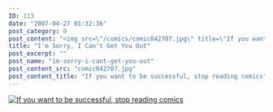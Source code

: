 ```yaml
---
ID: 113
date: "2007-04-27 01:32:36"
post_category: 0
post_content: "<img src=\"/comics/comic042707.jpg\" title=\"If you want to be successful, stop reading comics\" />"
title: "I'm Sorry, I Can't Get You Out"
post_excerpt: ""
post_name: "im-sorry-i-cant-get-you-out"
post_content_src: "comic042707.jpg"
post_content_title: "If you want to be successful, stop reading comics"
---
```



[![If you want to be successful, stop reading comics](/comics-hi-res/comic042707.jpg)](/comics-hi-res/comic042707.jpg "If you want to be successful, stop reading comics")

